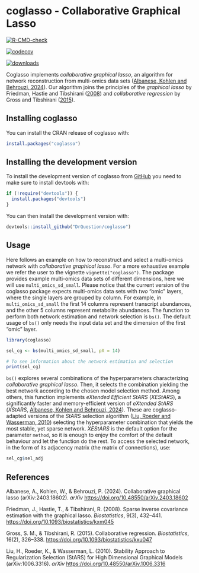 
<!-- README.md is generated from README.Rmd. Please edit that file -->

# coglasso - Collaborative Graphical Lasso

<!-- badges: start -->

[![R-CMD-check](https://github.com/DrQuestion/coglasso/actions/workflows/R-CMD-check.yaml/badge.svg)](https://github.com/DrQuestion/coglasso/actions/workflows/R-CMD-check.yaml)

[![codecov](https://codecov.io/gh/DrQuestion/coglasso/graph/badge.svg?token=Q370RQ1CAD)](https://app.codecov.io/gh/DrQuestion/coglasso)

[![downloads](https://cranlogs.r-pkg.org/badges/coglasso)](https://cran.r-project.org/package=coglasso)
<!-- badges: end -->

Coglasso implements *collaborative graphical lasso*, an algorithm for
network reconstruction from multi-omics data sets ([Albanese, Kohlen and
Behrouzi, 2024](#references)). Our algorithm joins the principles of the
*graphical lasso* by Friedman, Hastie and Tibshirani
([2008](#references)) and *collaborative regression* by Gross and
Tibshirani ([2015](#references)).

## Installing coglasso

You can install the CRAN release of coglasso with:

``` r
install.packages("coglasso")
```

## Installing the development version

To install the development version of coglasso from
[GitHub](https://github.com/) you need to make sure to install devtools
with:

``` r
if (!require("devtools")) {
  install.packages("devtools")
}
```

You can then install the development version with:

``` r
devtools::install_github("DrQuestion/coglasso")
```

## Usage

Here follows an example on how to reconstruct and select a multi-omics
network with *collaborative graphical lasso*. For a more exhaustive
example we refer the user to the vignette `vignette("coglasso")`. The
package provides example multi-omics data sets of different dimensions,
here we will use `multi_omics_sd_small`. Please notice that the current
version of the coglasso package expects multi-omics data sets with *two*
“omic” layers, where the single layers are grouped by column. For
example, in `multi_omics_sd_small` the first 14 columns represent
transcript abundances, and the other 5 columns represent metabolite
abundances. The function to perform both network estimation and network
selection is `bs()`. The default usage of `bs()` only needs the input
data set and the dimension of the first “omic” layer.

``` r
library(coglasso)

sel_cg <- bs(multi_omics_sd_small, pX = 14)

# To see information about the network estimation and selection
print(sel_cg)
```

`bs()` explores several combinations of the hyperparameters
characterizing *collaborative graphical lasso*. Then, it selects the
combination yielding the best network according to the chosen model
selection method. Among others, this function implements *eXtended
Efficient StARS* (*XEStARS*), a significantly faster and
memory-efficient version of *eXtended StARS* (*XStARS*, [Albanese,
Kohlen and Behrouzi, 2024](#ref)). These are coglasso-adapted versions
of the *StARS* selection algorithm ([Liu, Roeder and Wasserman,
2010](#references)) selecting the hyperparameter combination that yields
the most stable, yet sparse network. *XEStARS* is the default option for
the parameter `method`, so it is enough to enjoy the comfort of the
default behaviour and let the function do the rest. To access the
selected network, in the form of its adjacency matrix (the matrix of
connections), use:

``` r
sel_cg$sel_adj
```

## References

Albanese, A., Kohlen, W., & Behrouzi, P. (2024). Collaborative graphical
lasso (arXiv:2403.18602). *arXiv*
<https://doi.org/10.48550/arXiv.2403.18602>

Friedman, J., Hastie, T., & Tibshirani, R. (2008). Sparse inverse
covariance estimation with the graphical lasso. *Biostatistics*, 9(3),
432–441. <https://doi.org/10.1093/biostatistics/kxm045>

Gross, S. M., & Tibshirani, R. (2015). Collaborative regression.
*Biostatistics*, 16(2), 326–338.
<https://doi.org/10.1093/biostatistics/kxu047>

Liu, H., Roeder, K., & Wasserman, L. (2010). Stability Approach to
Regularization Selection (StARS) for High Dimensional Graphical Models
(arXiv:1006.3316). *arXiv* <https://doi.org/10.48550/arXiv.1006.3316>
